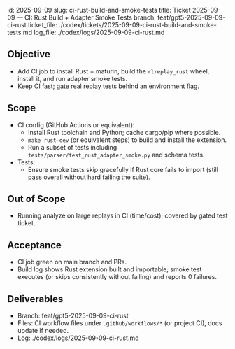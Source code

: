 id: 2025-09-09
slug: ci-rust-build-and-smoke-tests
title: Ticket 2025-09-09 — CI: Rust Build + Adapter Smoke Tests
branch: feat/gpt5-2025-09-09-ci-rust
ticket_file: ./codex/tickets/2025-09-09-ci-rust-build-and-smoke-tests.md
log_file: ./codex/logs/2025-09-09-ci-rust.md

## Objective
- Add CI job to install Rust + maturin, build the `rlreplay_rust` wheel, install it, and run adapter smoke tests.
- Keep CI fast; gate real replay tests behind an environment flag.

## Scope
- CI config (GitHub Actions or equivalent):
  - Install Rust toolchain and Python; cache cargo/pip where possible.
  - `make rust-dev` (or equivalent steps) to build and install the extension.
  - Run a subset of tests including `tests/parser/test_rust_adapter_smoke.py` and schema tests.
- Tests:
  - Ensure smoke tests skip gracefully if Rust core fails to import (still pass overall without hard failing the suite).

## Out of Scope
- Running analyze on large replays in CI (time/cost); covered by gated test ticket.

## Acceptance
- CI job green on main branch and PRs.
- Build log shows Rust extension built and importable; smoke test executes (or skips consistently without failing) and reports 0 failures.

## Deliverables
- Branch: feat/gpt5-2025-09-09-ci-rust
- Files: CI workflow files under `.github/workflows/*` (or project CI), docs update if needed.
- Log: ./codex/logs/2025-09-09-ci-rust.md

